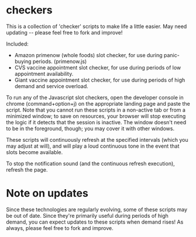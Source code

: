 # checkers
This is a collection of 'checker' scripts to make life a little easier. May need updating -- please feel free to fork and improve!

Included:
- Amazon primenow (whole foods) slot checker, for use during panic-buying periods. (primenow.js)
- CVS vaccine appointment slot checker, for use during periods of low appointment availability. 
- Giant vaccine appointment slot checker, for use during periods of high demand and service overload.


To run any of the Javascript slot checkers, open the developer console in chrome (command+option+j) on the appropriate landing page and paste the script.  Note that you cannot run these scripts in a non-active tab or from a minimized window; to save on resources, your browser will stop executing the logic if it detects that the session is inactive. The window doesn't need to be in the foreground, though; you may cover it with other windows. 

These scripts will continuously refresh at the specified intervals (which you may adjust at will), and will play a loud continuous tone in the event that slots become available. 

To stop the notification sound (and the continuous refresh execution), refresh the page. 


# Note on updates 
Since these technologies are regularly evolving, some of these scripts may be out of date. Since they're primarily useful during periods of high demand, you can expect updates to these scripts when demand rises! As always, please feel free to fork and improve.